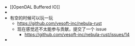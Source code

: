 - [[OpenDAL Buffered IO]]
-
- 有空的时候可以玩一玩
	- https://github.com/vesoft-inc/nebula-rust
	- 现在感觉还不太能参与贡献，提交了一个 issue
		- https://github.com/vesoft-inc/nebula-rust/issues/14
-